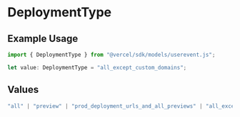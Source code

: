 # DeploymentType

## Example Usage

```typescript
import { DeploymentType } from "@vercel/sdk/models/userevent.js";

let value: DeploymentType = "all_except_custom_domains";
```

## Values

```typescript
"all" | "preview" | "prod_deployment_urls_and_all_previews" | "all_except_custom_domains"
```